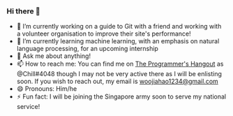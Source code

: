 ### Hi there 👋


- 🔭 I’m currently working on a guide to Git with a friend and working with a volunteer organisation to improve their site's performance!
- 🌱 I’m currently learning machine learning, with an emphasis on natural language processing, for an upcoming internship
- 💬 Ask me about anything!
- 📫 How to reach me: You can find me on [The Programmer's Hangout](https://discord.gg/programming) as @Chill#4048 though I may not be very active there as I will be enlisting soon. If you wish to reach out, my email is [woojiahao1234@gmail.com](woojiahao1234@gmail.com)
- 😄 Pronouns: Him/he
- ⚡ Fun fact: I will be joining the Singapore army soon to serve my national service!

<!--
**woojiahao/woojiahao** is a ✨ _special_ ✨ repository because its `README.md` (this file) appears on your GitHub profile.

Here are some ideas to get you started:
- 👯 I’m looking to collaborate on ...
- 🤔 I’m looking for help with ...

-->
